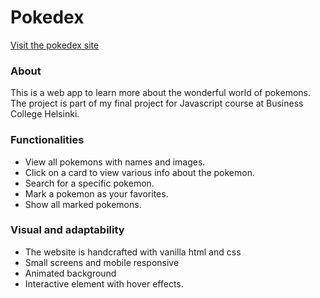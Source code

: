 # Pokedex

[Visit the pokedex site](https://alextrandev.github.io/pokedex/)

### About

This is a web app to learn more about the wonderful world of pokemons.
The project is part of my final project for Javascript course at Business College Helsinki.

### Functionalities

- View all pokemons with names and images.
- Click on a card to view various info about the pokemon.
- Search for a specific pokemon.
- Mark a pokemon as your favorites.
- Show all marked pokemons.

### Visual and adaptability

- The website is handcrafted with vanilla html and css
- Small screens and mobile responsive
- Animated background
- Interactive element with hover effects.

